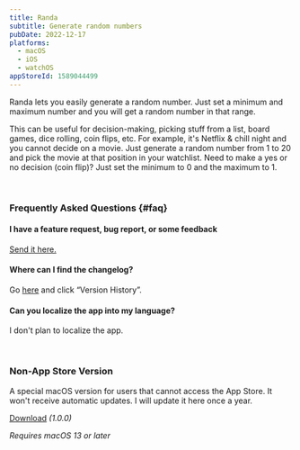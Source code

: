 ```yaml
---
title: Randa
subtitle: Generate random numbers
pubDate: 2022-12-17
platforms:
  - macOS
  - iOS
  - watchOS
appStoreId: 1589044499
---
```


Randa lets you easily generate a random number. Just set a minimum and maximum number and you will get a random number in that range.

This can be useful for decision-making, picking stuff from a list, board games, dice rolling, coin flips, etc. For example, it's Netflix & chill night and you cannot decide on a movie. Just generate a random number from 1 to 20 and pick the movie at that position in your watchlist. Need to make a yes or no decision (coin flip)? Just set the minimum to 0 and the maximum to 1.

<br>

### Frequently Asked Questions {#faq}

#### I have a feature request, bug report, or some feedback

[Send it here.](https://sindresorhus.com/feedback?product=Randa&referrer=Website-FAQ)

#### Where can I find the changelog?

Go [here](https://apps.apple.com/app/id1589044499) and click “Version History”.

#### Can you localize the app into my language?

I don't plan to localize the app.

<br>

### Non-App Store Version

A special macOS version for users that cannot access the App Store. It won't receive automatic updates. I will update it here once a year.

[Download](https://www.dropbox.com/scl/fi/wouey941p1rtzuwvzjsai/Randa-1.0.0-1685428930-1701611309.zip?rlkey=ui2bg27o3jxpm5sc9cf8egi52&raw=1) *(1.0.0)*

*Requires macOS 13 or later*
